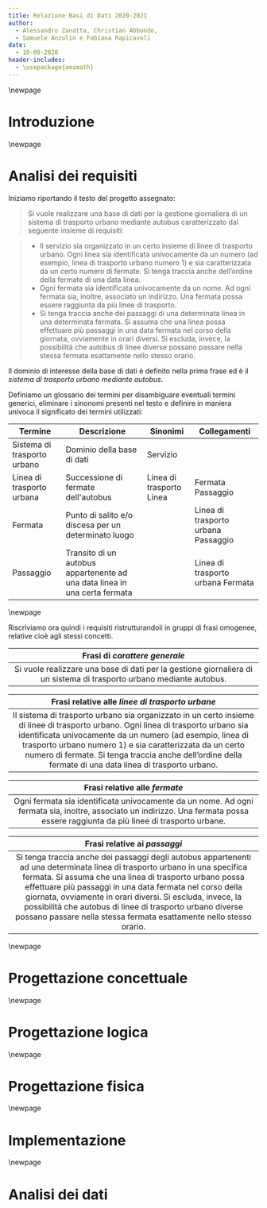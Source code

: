 ```yaml
---
title: Relazione Basi di Dati 2020-2021
author: 
  - Alessandro Zanatta, Christian Abbondo,
  - Samuele Anzolin e Fabiana Rapicavoli
date:
  - 10-09-2020
header-includes:
  - \usepackage{amsmath}
---
```


\newpage

# Introduzione



\newpage

# Analisi dei requisiti

Iniziamo riportando il testo del progetto assegnato:

> Si vuole realizzare una base di dati per la gestione giornaliera di un sistema di trasporto urbano mediante autobus caratterizzato dal seguente insieme di requisiti:

> - Il servizio sia organizzato in un certo insieme di linee di trasporto urbano. Ogni linea sia identificata univocamente da un numero (ad esempio, linea di trasporto urbano numero 1) e sia caratterizzata da un certo numero di fermate. Si tenga traccia anche dell’ordine della fermate di una data linea.
> - Ogni fermata sia identificata univocamente da un nome. Ad ogni fermata sia, inoltre, associato un indirizzo. Una fermata possa essere raggiunta da più linee di trasporto.
> - Si tenga traccia anche dei passaggi di una determinata linea in una determinata fermata. Si assuma che una linea possa effettuare più passaggi in una data fermata nel corso della giornata, ovviamente in orari diversi. Si escluda, invece, la possibilità che autobus di linee diverse possano passare nella stessa fermata esattamente nello stesso orario.

Il dominio di interesse della base di dati è definito nella prima frase ed è il *sistema di trasporto urbano mediante autobus*.

Definiamo un glossario dei termini per disambiguare eventuali termini generici, eliminare i sinonomi presenti nel testo e definire in maniera univoca il significato dei termini utilizzati:

| **Termine**                     | **Descrizione**                                                                | **Sinonimi**                 | **Collegamenti**                        |
|-----------------------------|----------------------------------------------------------------------------|--------------------------|-------------------------------------|
| Sistema di trasporto urbano | Dominio della base di dati                                                 | Servizio                 |                                     |
| Linea di trasporto urbana   | Successione di fermate dell'autobus                                        | Linea di trasporto Linea | Fermata Passaggio                   |
| Fermata                     | Punto di salito e/o discesa per un determinato luogo                       |                          | Linea di trasporto urbana Passaggio |
| Passaggio                   | Transito di un autobus appartenente ad una data linea in una certa fermata |                          | Linea di trasporto urbana  Fermata  |

\newpage

Riscriviamo ora quindi i requisiti ristrutturandoli in gruppi di frasi omogenee, relative cioè agli stessi concetti.

| Frasi di ***carattere generale*** |
|:----------------------------------------------------------------------------------------------------------------------:|
| Si vuole realizzare una base di dati per la gestione giornaliera di un sistema di trasporto urbano mediante autobus. |

| Frasi relative alle ***linee di trasporto urbane*** |
|:-----------------------:|
| Il sistema di trasporto urbano sia organizzato in un certo insieme di linee di trasporto urbano. Ogni linea di trasporto urbano sia identificata univocamente da un numero (ad esempio, linea di trasporto urbano numero 1) e sia caratterizzata da un certo numero di fermate. Si tenga traccia anche dell’ordine della fermate di una data linea di trasporto urbano. |

| Frasi relative alle ***fermate*** |
|:-----------------------:|
| Ogni fermata sia identificata univocamente da un nome. Ad ogni fermata sia, inoltre, associato un indirizzo. Una fermata possa essere raggiunta da più linee di trasporto urbane. |

| Frasi relative ai ***passaggi*** |
|:-----------------------:|
| Si tenga traccia anche dei passaggi degli autobus appartenenti ad una determinata linea di trasporto urbano in una specifica fermata. Si assuma che una linea di trasporto urbano possa effettuare più passaggi in una data fermata nel corso della giornata, ovviamente in orari diversi. Si escluda, invece, la possibilità che autobus di linee di trasporto urbano diverse possano passare nella stessa fermata esattamente nello stesso orario. |

\newpage

# Progettazione concettuale

\newpage

# Progettazione logica

\newpage

# Progettazione fisica

\newpage

# Implementazione

\newpage

# Analisi dei dati